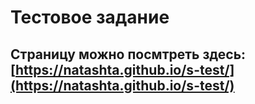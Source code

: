 # Тестовое задание

## Страницу можно посмтреть здесь: [https://natashta.github.io/s-test/](https://natashta.github.io/s-test/)
